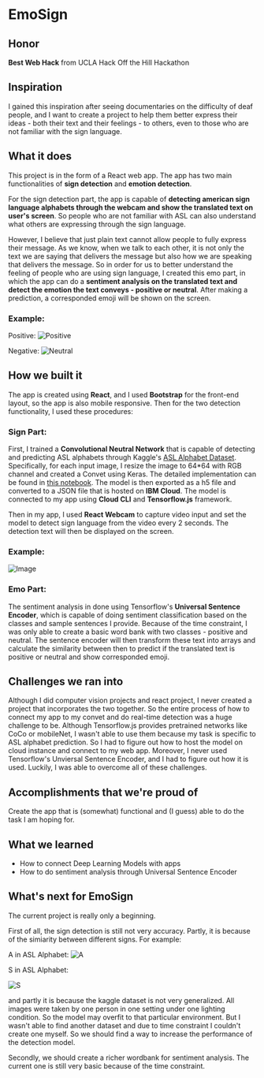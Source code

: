 # EmoSign

## Honor
**Best Web Hack** from UCLA Hack Off the Hill Hackathon

## Inspiration
I gained this inspiration after seeing documentaries on the difficulty of deaf people, and I want to create a project to help them better express their ideas - both their text and their feelings - to others, even to those who are not familiar with the sign language. 

## What it does
This project is in the form of a React web app. The app has two main functionalities of **sign detection** and **emotion detection**. 

For the sign detection part, the app is capable of **detecting american sign language alphabets through the webcam and show the translated text on user's screen**. So people who are not familiar with ASL can also understand what others are expressing through the sign language. 

However, I believe that just plain text cannot allow people to fully express their message. As we know, when we talk to each other, it is not only the text we are saying that delivers the message but also how we are speaking that delivers the message. So in order for us to better understand the feeling of people who are using sign language, I created this emo part, in which the app can do a **sentiment analysis on the translated text and detect the emotion the text conveys - positive or neutral**. After making a prediction, a corresponded emoji will be shown on the screen. 

### Example:
Positive: 
![Positive](https://github.com/RandomY-2/EmoSign/blob/main/sample_images/positive_sentiment_analysis.png)

Negative: 
![Neutral](https://github.com/RandomY-2/EmoSign/blob/main/sample_images/neutral_sentiment_analysis.png)


## How we built it
The app is created using **React**, and I used **Bootstrap** for the front-end layout, so the app is also mobile responsive. Then for the two detection functionality, I used these procedures:

### Sign Part:
First, I trained a **Convolutional Neutral Network** that is capable of detecting and predicting ASL alphabets through Kaggle's [ASL Alphabet Dataset](https://www.kaggle.com/grassknoted/asl-alphabet). Specifically, for each input image, I resize the image to 64*64 with RGB channel and created a Convet using Keras. The detailed implementation can be found in [this notebook](https://github.com/RandomY-2/EmoSign/blob/main/ML/model/asl-detection-keras.ipynb). The model is then exported as a h5 file and converted to a JSON file that is hosted on **IBM Cloud**. The model is connected to my app using **Cloud CLI** and **Tensorflow.js** framework. 

Then in my app, I used **React Webcam** to capture video input and set the model to detect sign language from the video every 2 seconds. The detection text will then be displayed on the screen. 

### Example: 
![Image](https://github.com/RandomY-2/EmoSign/blob/main/sample_images/sample_detection_char.png)


### Emo Part:
The sentiment analysis in done using Tensorflow's **Universal Sentence Encoder**, which is capable of doing sentiment classification based on the classes and sample sentences I provide. Because of the time constraint, I was only able to create a basic word bank with two classes - positive and neutral. The sentence encoder will then transform these text into arrays and calculate the similarity between then to predict if the translated text is positive or neutral and show corresponded emoji. 

## Challenges we ran into
Although I did computer vision projects and react project, I never created a project that incorporates the two together. So the entire process of how to connect my app to my convet and do real-time detection was a huge challenge to be. Although Tensorflow.js provides pretrained networks like CoCo or mobileNet, I wasn't able to use them because my task is specific to ASL alphabet prediction. So I had to figure out how to host the model on cloud instance and connect to my web app. Moreover, I never used Tensorflow's Unviersal Sentence Encoder, and I had to figure out how it is used. Luckily, I was able to overcome all of these challenges.

## Accomplishments that we're proud of
Create the app that is (somewhat) functional and (I guess) able to do the task I am hoping for. 

## What we learned
 - How to connect Deep Learning Models with apps
 - How to do sentiment analysis through Universal Sentence Encoder
 
## What's next for EmoSign
The current project is really only a beginning. 

First of all, the sign detection is still not very accuracy. Partly, it is because of the simiarity between different signs. For example: 

A in ASL Alphabet:
![A](https://github.com/RandomY-2/EmoSign/blob/main/sample_images/A.png)


S in ASL Alphabet:

![S](https://github.com/RandomY-2/EmoSign/blob/main/sample_images/S.jpg)

and partly it is because the kaggle dataset is not very generalized. All images were taken by one person in one setting under one lighting condition. So the model may overfit to that particular environment. But I wasn't able to find another dataset and due to time constraint I couldn't create one myself. So we should find a way to increase the performance of the detection model. 

Secondly, we should create a richer wordbank for sentiment analysis. The current one is still very basic because of the time constraint.
